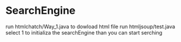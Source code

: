 # SearchEngine
run htmlchatch/Way_1.java to dowload html file
run htmljsoup/test.java select 1 to initializa the searchEngine than you can start serching 
